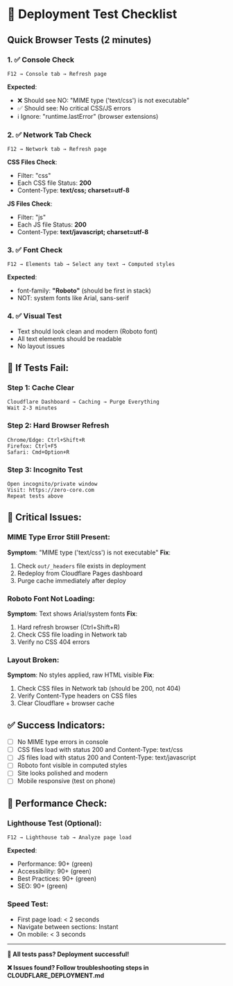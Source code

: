 # 🧪 Deployment Test Checklist

## Quick Browser Tests (2 minutes)

### 1. ✅ Console Check
```
F12 → Console tab → Refresh page
```
**Expected**: 
- ❌ Should see NO: "MIME type ('text/css') is not executable" 
- ✅ Should see: No critical CSS/JS errors
- ℹ️ Ignore: "runtime.lastError" (browser extensions)

### 2. ✅ Network Tab Check  
```
F12 → Network tab → Refresh page
```
**CSS Files Check**:
- Filter: "css"
- Each CSS file Status: **200** 
- Content-Type: **text/css; charset=utf-8**

**JS Files Check**:
- Filter: "js" 
- Each JS file Status: **200**
- Content-Type: **text/javascript; charset=utf-8**

### 3. ✅ Font Check
```
F12 → Elements tab → Select any text → Computed styles
```
**Expected**:
- font-family: **"Roboto"** (should be first in stack)
- NOT: system fonts like Arial, sans-serif

### 4. ✅ Visual Test
- Text should look clean and modern (Roboto font)
- All text elements should be readable
- No layout issues

## 🔧 If Tests Fail:

### Step 1: Cache Clear
```
Cloudflare Dashboard → Caching → Purge Everything
Wait 2-3 minutes
```

### Step 2: Hard Browser Refresh
```
Chrome/Edge: Ctrl+Shift+R
Firefox: Ctrl+F5  
Safari: Cmd+Option+R
```

### Step 3: Incognito Test
```
Open incognito/private window
Visit: https://zero-core.com
Repeat tests above
```

## 🚨 Critical Issues:

### MIME Type Error Still Present:
**Symptom**: "MIME type ('text/css') is not executable"
**Fix**: 
1. Check `out/_headers` file exists in deployment
2. Redeploy from Cloudflare Pages dashboard
3. Purge cache immediately after deploy

### Roboto Font Not Loading:
**Symptom**: Text shows Arial/system fonts
**Fix**:
1. Hard refresh browser (Ctrl+Shift+R)
2. Check CSS file loading in Network tab
3. Verify no CSS 404 errors

### Layout Broken:
**Symptom**: No styles applied, raw HTML visible
**Fix**:
1. Check CSS files in Network tab (should be 200, not 404)
2. Verify Content-Type headers on CSS files
3. Clear Cloudflare + browser cache

## ✅ Success Indicators:

- [ ] No MIME type errors in console
- [ ] CSS files load with status 200 and Content-Type: text/css
- [ ] JS files load with status 200 and Content-Type: text/javascript  
- [ ] Roboto font visible in computed styles
- [ ] Site looks polished and modern
- [ ] Mobile responsive (test on phone)

## 🎯 Performance Check:

### Lighthouse Test (Optional):
```
F12 → Lighthouse tab → Analyze page load
```
**Expected**:
- Performance: 90+ (green)
- Accessibility: 90+ (green)  
- Best Practices: 90+ (green)
- SEO: 90+ (green)

### Speed Test:
- First page load: < 2 seconds
- Navigate between sections: Instant
- On mobile: < 3 seconds

---

**🚀 All tests pass? Deployment successful!**

**❌ Issues found? Follow troubleshooting steps in CLOUDFLARE_DEPLOYMENT.md** 